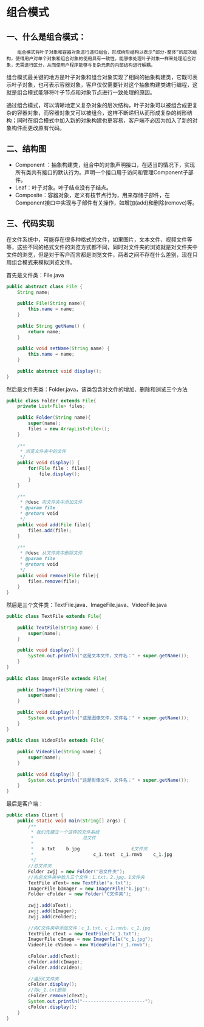# 组合模式
## 一、什么是组合模式：

 		组合模式将叶子对象和容器对象进行递归组合，形成树形结构以表示“部分-整体”的层次结构，使得用户对单个对象和组合对象的使用具有一致性，能够像处理叶子对象一样来处理组合对象，无需进行区分，从而使用户程序能够与复杂元素的内部结构进行解耦。

​    	组合模式最关键的地方是叶子对象和组合对象实现了相同的抽象构建类，它既可表示叶子对象，也可表示容器对象，客户仅仅需要针对这个抽象构建类进行编程，这就是组合模式能够将叶子节点和对象节点进行一致处理的原因。

​    	通过组合模式，可以清晰地定义复杂对象的层次结构，叶子对象可以被组合成更复杂的容器对象，而容器对象又可以被组合，这样不断递归从而形成复杂的树形结构；同时在组合模式中加入新的对象构建也更容易，客户端不必因为加入了新的对象构件而更改原有代码。

## 二、结构图

- Component ：抽象构建类，组合中的对象声明接口，在适当的情况下，实现所有类共有接口的默认行为。声明一个接口用于访问和管理Component子部件。 
- Leaf：叶子对象。叶子结点没有子结点。 
- Composite：容器对象，定义有枝节点行为，用来存储子部件，在Component接口中实现与子部件有关操作，如增加(add)和删除(remove)等。

## 三、代码实现

​		在文件系统中，可能存在很多种格式的文件，如果图片，文本文件、视频文件等等，这些不同的格式文件的浏览方式都不同，同时对文件夹的浏览就是对文件夹中文件的浏览，但是对于客户而言都是浏览文件，两者之间不存在什么差别，现在只用组合模式来模拟浏览文件。

首先是文件类：File.java

```java
public abstract class File {
    String name;
    
    public File(String name){
        this.name = name;
    }
    
    public String getName() {
        return name;
    }
 
    public void setName(String name) {
        this.name = name;
    }
 
    public abstract void display();
}
```



然后是文件夹类：Folder.java，该类包含对文件的增加、删除和浏览三个方法

```java
public class Folder extends File{
    private List<File> files;
    
    public Folder(String name){
        super(name);
        files = new ArrayList<File>();
    }
    
    /**
     * 浏览文件夹中的文件
     */
    public void display() {
        for(File file : files){
            file.display();
        }
    }
    
    /**
     * @desc 向文件夹中添加文件
     * @param file
     * @return void
     */
    public void add(File file){
        files.add(file);
    }
    
    /**
     * @desc 从文件夹中删除文件
     * @param file
     * @return void
     */
    public void remove(File file){
        files.remove(file);
    }
}
```



然后是三个文件类：TextFile.java、ImageFile.java、VideoFile.java

```java
public class TextFile extends File{
 
    public TextFile(String name) {
        super(name);
    }
 
    public void display() {
        System.out.println("这是文本文件，文件名：" + super.getName());
    }
}
 
public class ImagerFile extends File{
 
    public ImagerFile(String name) {
        super(name);
    }
 
    public void display() {
        System.out.println("这是图像文件，文件名：" + super.getName());
    }
}
 
public class VideoFile extends File{
 
    public VideoFile(String name) {
        super(name);
    }
 
    public void display() {
        System.out.println("这是影像文件，文件名：" + super.getName());
    }
}
```

最后是客户端：

```java
public class Client {
    public static void main(String[] args) {
        /**
         * 我们先建立一个这样的文件系统
         *                  总文件
         *                  
         *   a.txt    b.jpg                   c文件夹              
         *                      c_1.text  c_1.rmvb    c_1.jpg                                                      
         */ 
        //总文件夹
        Folder zwjj = new Folder("总文件夹");
        //向总文件夹中放入三个文件：1.txt、2.jpg、1文件夹
        TextFile aText= new TextFile("a.txt");
        ImagerFile bImager = new ImagerFile("b.jpg");
        Folder cFolder = new Folder("C文件夹");
        
        zwjj.add(aText);
        zwjj.add(bImager);
        zwjj.add(cFolder);
        
        //向C文件夹中添加文件：c_1.txt、c_1.rmvb、c_1.jpg 
        TextFile cText = new TextFile("c_1.txt");
        ImagerFile cImage = new ImagerFile("c_1.jpg");
        VideoFile cVideo = new VideoFile("c_1.rmvb");
        
        cFolder.add(cText);
        cFolder.add(cImage);
        cFolder.add(cVideo);
        
        //遍历C文件夹
        cFolder.display();
        //将c_1.txt删除
        cFolder.remove(cText);
        System.out.println("-----------------------");
        cFolder.display();
    }
}
```

